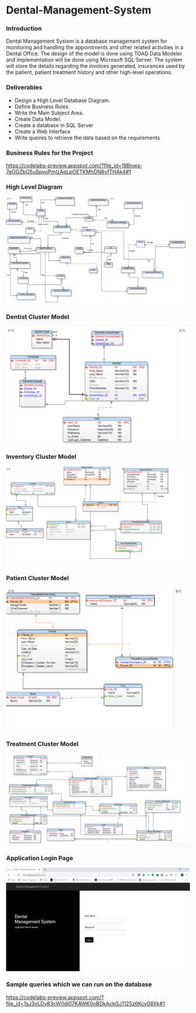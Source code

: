 # Dental-Management-System

### Introduction
Dental Management System is a database management system for monitoring and handling the appointments and other related activities in a Dental Office. The design of the model is done using TOAD Data Modeler and implementation will be done using Microsoft SQL Server. The system will store the details regarding the invoices generated, insurances used by the patient, patient treatment history and other high-level operations.

### Deliverables
- Design a High Level Database Diagram.
- Define Business Rules.
- Write the Main Subject Area.
- Create Data Model.
- Create a database in SQL Server
- Create a Web Interface
- Write queires to retrieve the data based on the requirements

### Business Rules for the Project
https://codelabs-preview.appspot.com/?file_id=19Bnws-7eOGZbO5uSpvoPmIzAeLpOETKMhDN8yfTHAk4#1

### High Level Diagram
![](Project%20Diagrams%20and%20Images/High_Lvl_Diagram.PNG)

### Dentist Cluster Model
![](Project%20Diagrams%20and%20Images/DentistCluster.PNG)

### Inventory Cluster Model
![](Project%20Diagrams%20and%20Images/InventoryCluster.png)

### Patient Cluster Model
![](Project%20Diagrams%20and%20Images/PatientCluster.png)

### Treatment Cluster Model
![](Project%20Diagrams%20and%20Images/TreatmentClusterPNG.PNG)

### Application Login Page
![](Project%20Diagrams%20and%20Images/Login%20Page.png)


### Sample queries which we can run on the database
https://codelabs-preview.appspot.com/?file_id=1sJ3vLDv83cW0dI07KAWK0oBDkAckGJ1125z6Kcy08Xk#1
